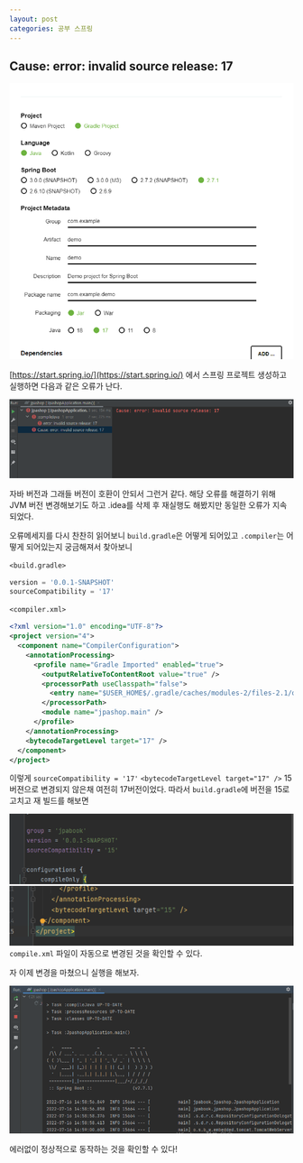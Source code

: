 ```yaml
---
layout: post
categories: 공부 스프링
---
```


## Cause: error: invalid source release: 17

![스프링 프로젝트 스타터](/assets/img/%EC%8A%A4%ED%94%84%EB%A7%81%20%ED%94%84%EB%A1%9C%EC%A0%9D%ED%8A%B8%20%EC%8A%A4%ED%83%80%ED%84%B0.png)

[https://start.spring.io/](https://start.spring.io/) 에서 스프링 프로젝트 생성하고 실행하면 다음과 같은 오류가 난다. 

![Cause: error: invalid source release: 17](/assets/img/jdk%20%EB%B2%84%EC%A0%84%20%EC%98%A4%EB%A5%98.png)

자바 버전과 그래들 버전이 호환이 안되서 그런거 같다. 해당 오류를 해결하기 위해 JVM 버전 변경해보기도 하고 .idea를 삭제 후 재실행도 해봤지만 동일한 오류가 지속되었다. 

오류메세지를 다시 찬찬히 읽어보니 `build.gradle`은 어떻게 되어있고 `.compiler`는 어떻게 되어있는지 궁금해져서 찾아보니 

`<build.gradle>`

```gradle
version = '0.0.1-SNAPSHOT'
sourceCompatibility = '17'
```

 `<compiler.xml>`

```xml
<?xml version="1.0" encoding="UTF-8"?>
<project version="4">
  <component name="CompilerConfiguration">
    <annotationProcessing>
      <profile name="Gradle Imported" enabled="true">
        <outputRelativeToContentRoot value="true" />
        <processorPath useClasspath="false">
          <entry name="$USER_HOME$/.gradle/caches/modules-2/files-2.1/org.projectlombok/lombok/1.18.24/13a394eed5c4f9efb2a6d956e2086f1d81e857d9/lombok-1.18.24.jar" />
        </processorPath>
        <module name="jpashop.main" />
      </profile>
    </annotationProcessing>
    <bytecodeTargetLevel target="17" />
  </component>
</project>
```
이렇게 `sourceCompatibility = '17'` `<bytecodeTargetLevel target="17" />` 15버젼으로 변경되지 않은채 여전히 17버전이었다. 따라서 `build.gradle`에 버전을 15로 고치고 재 빌드를 해보면 

![build gradle 변경](/assets/img/build%20gradle%20%EB%B3%80%EA%B2%BD.png)
![compile 파일 변경](/assets/img/compile%20%ED%8C%8C%EC%9D%BC%20%EB%B3%80%EA%B2%BD.png)
`compile.xml` 파일이 자동으로 변경된 것을 확인할 수 있다. 

자 이제 변경을 마쳤으니 실행을 해보자. 

![스프링 정상 실행](/assets/img/spring%20%EC%8B%A4%ED%96%89%20%ED%99%94%EB%A9%B4.png)

에러없이 정상적으로 동작하는 것을 확인할 수 있다! 
